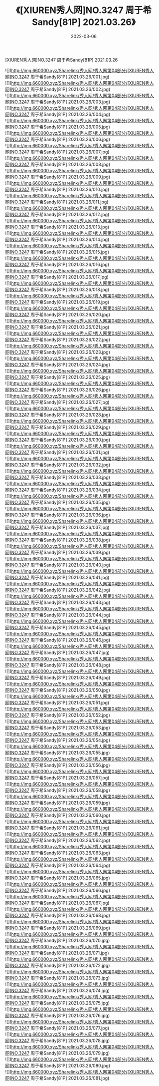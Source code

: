 ﻿---
layout: post
title:  《[XIUREN秀人网]NO.3247 周于希Sandy[81P] 2021.03.26》
date:   2022-03-06
img: http://img.660000.xyz/Sharelink/秀人网/秀人网第04部分/[XIUREN秀人网]NO.3247 周于希Sandy[81P] 2021.03.26/000.jpg
categories: [美女, 清纯, 唯美]
---

[XIUREN秀人网]NO.3247 周于希Sandy[81P] 2021.03.26

 ![](http://img.660000.xyz/Sharelink/秀人网/秀人网第04部分/[XIUREN秀人网]NO.3247 周于希Sandy[81P] 2021.03.26/001.jpg) <br>![](http://img.660000.xyz/Sharelink/秀人网/秀人网第04部分/[XIUREN秀人网]NO.3247 周于希Sandy[81P] 2021.03.26/002.jpg) <br>![](http://img.660000.xyz/Sharelink/秀人网/秀人网第04部分/[XIUREN秀人网]NO.3247 周于希Sandy[81P] 2021.03.26/003.jpg) <br>![](http://img.660000.xyz/Sharelink/秀人网/秀人网第04部分/[XIUREN秀人网]NO.3247 周于希Sandy[81P] 2021.03.26/004.jpg) <br>![](http://img.660000.xyz/Sharelink/秀人网/秀人网第04部分/[XIUREN秀人网]NO.3247 周于希Sandy[81P] 2021.03.26/005.jpg) <br>![](http://img.660000.xyz/Sharelink/秀人网/秀人网第04部分/[XIUREN秀人网]NO.3247 周于希Sandy[81P] 2021.03.26/006.jpg) <br>![](http://img.660000.xyz/Sharelink/秀人网/秀人网第04部分/[XIUREN秀人网]NO.3247 周于希Sandy[81P] 2021.03.26/007.jpg) <br>![](http://img.660000.xyz/Sharelink/秀人网/秀人网第04部分/[XIUREN秀人网]NO.3247 周于希Sandy[81P] 2021.03.26/008.jpg) <br>![](http://img.660000.xyz/Sharelink/秀人网/秀人网第04部分/[XIUREN秀人网]NO.3247 周于希Sandy[81P] 2021.03.26/009.jpg) <br>![](http://img.660000.xyz/Sharelink/秀人网/秀人网第04部分/[XIUREN秀人网]NO.3247 周于希Sandy[81P] 2021.03.26/010.jpg) <br>![](http://img.660000.xyz/Sharelink/秀人网/秀人网第04部分/[XIUREN秀人网]NO.3247 周于希Sandy[81P] 2021.03.26/011.jpg) <br>![](http://img.660000.xyz/Sharelink/秀人网/秀人网第04部分/[XIUREN秀人网]NO.3247 周于希Sandy[81P] 2021.03.26/012.jpg) <br>![](http://img.660000.xyz/Sharelink/秀人网/秀人网第04部分/[XIUREN秀人网]NO.3247 周于希Sandy[81P] 2021.03.26/013.jpg) <br>![](http://img.660000.xyz/Sharelink/秀人网/秀人网第04部分/[XIUREN秀人网]NO.3247 周于希Sandy[81P] 2021.03.26/014.jpg) <br>![](http://img.660000.xyz/Sharelink/秀人网/秀人网第04部分/[XIUREN秀人网]NO.3247 周于希Sandy[81P] 2021.03.26/015.jpg) <br>![](http://img.660000.xyz/Sharelink/秀人网/秀人网第04部分/[XIUREN秀人网]NO.3247 周于希Sandy[81P] 2021.03.26/016.jpg) <br>![](http://img.660000.xyz/Sharelink/秀人网/秀人网第04部分/[XIUREN秀人网]NO.3247 周于希Sandy[81P] 2021.03.26/017.jpg) <br>![](http://img.660000.xyz/Sharelink/秀人网/秀人网第04部分/[XIUREN秀人网]NO.3247 周于希Sandy[81P] 2021.03.26/018.jpg) <br>![](http://img.660000.xyz/Sharelink/秀人网/秀人网第04部分/[XIUREN秀人网]NO.3247 周于希Sandy[81P] 2021.03.26/019.jpg) <br>![](http://img.660000.xyz/Sharelink/秀人网/秀人网第04部分/[XIUREN秀人网]NO.3247 周于希Sandy[81P] 2021.03.26/020.jpg) <br>![](http://img.660000.xyz/Sharelink/秀人网/秀人网第04部分/[XIUREN秀人网]NO.3247 周于希Sandy[81P] 2021.03.26/021.jpg) <br>![](http://img.660000.xyz/Sharelink/秀人网/秀人网第04部分/[XIUREN秀人网]NO.3247 周于希Sandy[81P] 2021.03.26/022.jpg) <br>![](http://img.660000.xyz/Sharelink/秀人网/秀人网第04部分/[XIUREN秀人网]NO.3247 周于希Sandy[81P] 2021.03.26/023.jpg) <br>![](http://img.660000.xyz/Sharelink/秀人网/秀人网第04部分/[XIUREN秀人网]NO.3247 周于希Sandy[81P] 2021.03.26/024.jpg) <br>![](http://img.660000.xyz/Sharelink/秀人网/秀人网第04部分/[XIUREN秀人网]NO.3247 周于希Sandy[81P] 2021.03.26/025.jpg) <br>![](http://img.660000.xyz/Sharelink/秀人网/秀人网第04部分/[XIUREN秀人网]NO.3247 周于希Sandy[81P] 2021.03.26/026.jpg) <br>![](http://img.660000.xyz/Sharelink/秀人网/秀人网第04部分/[XIUREN秀人网]NO.3247 周于希Sandy[81P] 2021.03.26/027.jpg) <br>![](http://img.660000.xyz/Sharelink/秀人网/秀人网第04部分/[XIUREN秀人网]NO.3247 周于希Sandy[81P] 2021.03.26/028.jpg) <br>![](http://img.660000.xyz/Sharelink/秀人网/秀人网第04部分/[XIUREN秀人网]NO.3247 周于希Sandy[81P] 2021.03.26/029.jpg) <br>![](http://img.660000.xyz/Sharelink/秀人网/秀人网第04部分/[XIUREN秀人网]NO.3247 周于希Sandy[81P] 2021.03.26/030.jpg) <br>![](http://img.660000.xyz/Sharelink/秀人网/秀人网第04部分/[XIUREN秀人网]NO.3247 周于希Sandy[81P] 2021.03.26/031.jpg) <br>![](http://img.660000.xyz/Sharelink/秀人网/秀人网第04部分/[XIUREN秀人网]NO.3247 周于希Sandy[81P] 2021.03.26/032.jpg) <br>![](http://img.660000.xyz/Sharelink/秀人网/秀人网第04部分/[XIUREN秀人网]NO.3247 周于希Sandy[81P] 2021.03.26/033.jpg) <br>![](http://img.660000.xyz/Sharelink/秀人网/秀人网第04部分/[XIUREN秀人网]NO.3247 周于希Sandy[81P] 2021.03.26/034.jpg) <br>![](http://img.660000.xyz/Sharelink/秀人网/秀人网第04部分/[XIUREN秀人网]NO.3247 周于希Sandy[81P] 2021.03.26/035.jpg) <br>![](http://img.660000.xyz/Sharelink/秀人网/秀人网第04部分/[XIUREN秀人网]NO.3247 周于希Sandy[81P] 2021.03.26/036.jpg) <br>![](http://img.660000.xyz/Sharelink/秀人网/秀人网第04部分/[XIUREN秀人网]NO.3247 周于希Sandy[81P] 2021.03.26/037.jpg) <br>![](http://img.660000.xyz/Sharelink/秀人网/秀人网第04部分/[XIUREN秀人网]NO.3247 周于希Sandy[81P] 2021.03.26/038.jpg) <br>![](http://img.660000.xyz/Sharelink/秀人网/秀人网第04部分/[XIUREN秀人网]NO.3247 周于希Sandy[81P] 2021.03.26/039.jpg) <br>![](http://img.660000.xyz/Sharelink/秀人网/秀人网第04部分/[XIUREN秀人网]NO.3247 周于希Sandy[81P] 2021.03.26/040.jpg) <br>![](http://img.660000.xyz/Sharelink/秀人网/秀人网第04部分/[XIUREN秀人网]NO.3247 周于希Sandy[81P] 2021.03.26/041.jpg) <br>![](http://img.660000.xyz/Sharelink/秀人网/秀人网第04部分/[XIUREN秀人网]NO.3247 周于希Sandy[81P] 2021.03.26/042.jpg) <br>![](http://img.660000.xyz/Sharelink/秀人网/秀人网第04部分/[XIUREN秀人网]NO.3247 周于希Sandy[81P] 2021.03.26/043.jpg) <br>![](http://img.660000.xyz/Sharelink/秀人网/秀人网第04部分/[XIUREN秀人网]NO.3247 周于希Sandy[81P] 2021.03.26/044.jpg) <br>![](http://img.660000.xyz/Sharelink/秀人网/秀人网第04部分/[XIUREN秀人网]NO.3247 周于希Sandy[81P] 2021.03.26/045.jpg) <br>![](http://img.660000.xyz/Sharelink/秀人网/秀人网第04部分/[XIUREN秀人网]NO.3247 周于希Sandy[81P] 2021.03.26/046.jpg) <br>![](http://img.660000.xyz/Sharelink/秀人网/秀人网第04部分/[XIUREN秀人网]NO.3247 周于希Sandy[81P] 2021.03.26/047.jpg) <br>![](http://img.660000.xyz/Sharelink/秀人网/秀人网第04部分/[XIUREN秀人网]NO.3247 周于希Sandy[81P] 2021.03.26/048.jpg) <br>![](http://img.660000.xyz/Sharelink/秀人网/秀人网第04部分/[XIUREN秀人网]NO.3247 周于希Sandy[81P] 2021.03.26/049.jpg) <br>![](http://img.660000.xyz/Sharelink/秀人网/秀人网第04部分/[XIUREN秀人网]NO.3247 周于希Sandy[81P] 2021.03.26/050.jpg) <br>![](http://img.660000.xyz/Sharelink/秀人网/秀人网第04部分/[XIUREN秀人网]NO.3247 周于希Sandy[81P] 2021.03.26/051.jpg) <br>![](http://img.660000.xyz/Sharelink/秀人网/秀人网第04部分/[XIUREN秀人网]NO.3247 周于希Sandy[81P] 2021.03.26/052.jpg) <br>![](http://img.660000.xyz/Sharelink/秀人网/秀人网第04部分/[XIUREN秀人网]NO.3247 周于希Sandy[81P] 2021.03.26/053.jpg) <br>![](http://img.660000.xyz/Sharelink/秀人网/秀人网第04部分/[XIUREN秀人网]NO.3247 周于希Sandy[81P] 2021.03.26/054.jpg) <br>![](http://img.660000.xyz/Sharelink/秀人网/秀人网第04部分/[XIUREN秀人网]NO.3247 周于希Sandy[81P] 2021.03.26/055.jpg) <br>![](http://img.660000.xyz/Sharelink/秀人网/秀人网第04部分/[XIUREN秀人网]NO.3247 周于希Sandy[81P] 2021.03.26/056.jpg) <br>![](http://img.660000.xyz/Sharelink/秀人网/秀人网第04部分/[XIUREN秀人网]NO.3247 周于希Sandy[81P] 2021.03.26/057.jpg) <br>![](http://img.660000.xyz/Sharelink/秀人网/秀人网第04部分/[XIUREN秀人网]NO.3247 周于希Sandy[81P] 2021.03.26/058.jpg) <br>![](http://img.660000.xyz/Sharelink/秀人网/秀人网第04部分/[XIUREN秀人网]NO.3247 周于希Sandy[81P] 2021.03.26/059.jpg) <br>![](http://img.660000.xyz/Sharelink/秀人网/秀人网第04部分/[XIUREN秀人网]NO.3247 周于希Sandy[81P] 2021.03.26/060.jpg) <br>![](http://img.660000.xyz/Sharelink/秀人网/秀人网第04部分/[XIUREN秀人网]NO.3247 周于希Sandy[81P] 2021.03.26/061.jpg) <br>![](http://img.660000.xyz/Sharelink/秀人网/秀人网第04部分/[XIUREN秀人网]NO.3247 周于希Sandy[81P] 2021.03.26/062.jpg) <br>![](http://img.660000.xyz/Sharelink/秀人网/秀人网第04部分/[XIUREN秀人网]NO.3247 周于希Sandy[81P] 2021.03.26/063.jpg) <br>![](http://img.660000.xyz/Sharelink/秀人网/秀人网第04部分/[XIUREN秀人网]NO.3247 周于希Sandy[81P] 2021.03.26/064.jpg) <br>![](http://img.660000.xyz/Sharelink/秀人网/秀人网第04部分/[XIUREN秀人网]NO.3247 周于希Sandy[81P] 2021.03.26/065.jpg) <br>![](http://img.660000.xyz/Sharelink/秀人网/秀人网第04部分/[XIUREN秀人网]NO.3247 周于希Sandy[81P] 2021.03.26/066.jpg) <br>![](http://img.660000.xyz/Sharelink/秀人网/秀人网第04部分/[XIUREN秀人网]NO.3247 周于希Sandy[81P] 2021.03.26/067.jpg) <br>![](http://img.660000.xyz/Sharelink/秀人网/秀人网第04部分/[XIUREN秀人网]NO.3247 周于希Sandy[81P] 2021.03.26/068.jpg) <br>![](http://img.660000.xyz/Sharelink/秀人网/秀人网第04部分/[XIUREN秀人网]NO.3247 周于希Sandy[81P] 2021.03.26/069.jpg) <br>![](http://img.660000.xyz/Sharelink/秀人网/秀人网第04部分/[XIUREN秀人网]NO.3247 周于希Sandy[81P] 2021.03.26/070.jpg) <br>![](http://img.660000.xyz/Sharelink/秀人网/秀人网第04部分/[XIUREN秀人网]NO.3247 周于希Sandy[81P] 2021.03.26/071.jpg) <br>![](http://img.660000.xyz/Sharelink/秀人网/秀人网第04部分/[XIUREN秀人网]NO.3247 周于希Sandy[81P] 2021.03.26/072.jpg) <br>![](http://img.660000.xyz/Sharelink/秀人网/秀人网第04部分/[XIUREN秀人网]NO.3247 周于希Sandy[81P] 2021.03.26/073.jpg) <br>![](http://img.660000.xyz/Sharelink/秀人网/秀人网第04部分/[XIUREN秀人网]NO.3247 周于希Sandy[81P] 2021.03.26/074.jpg) <br>![](http://img.660000.xyz/Sharelink/秀人网/秀人网第04部分/[XIUREN秀人网]NO.3247 周于希Sandy[81P] 2021.03.26/075.jpg) <br>![](http://img.660000.xyz/Sharelink/秀人网/秀人网第04部分/[XIUREN秀人网]NO.3247 周于希Sandy[81P] 2021.03.26/076.jpg) <br>![](http://img.660000.xyz/Sharelink/秀人网/秀人网第04部分/[XIUREN秀人网]NO.3247 周于希Sandy[81P] 2021.03.26/077.jpg) <br>![](http://img.660000.xyz/Sharelink/秀人网/秀人网第04部分/[XIUREN秀人网]NO.3247 周于希Sandy[81P] 2021.03.26/078.jpg) <br>![](http://img.660000.xyz/Sharelink/秀人网/秀人网第04部分/[XIUREN秀人网]NO.3247 周于希Sandy[81P] 2021.03.26/079.jpg) <br>![](http://img.660000.xyz/Sharelink/秀人网/秀人网第04部分/[XIUREN秀人网]NO.3247 周于希Sandy[81P] 2021.03.26/080.jpg) <br>![](http://img.660000.xyz/Sharelink/秀人网/秀人网第04部分/[XIUREN秀人网]NO.3247 周于希Sandy[81P] 2021.03.26/081.jpg) <br>
